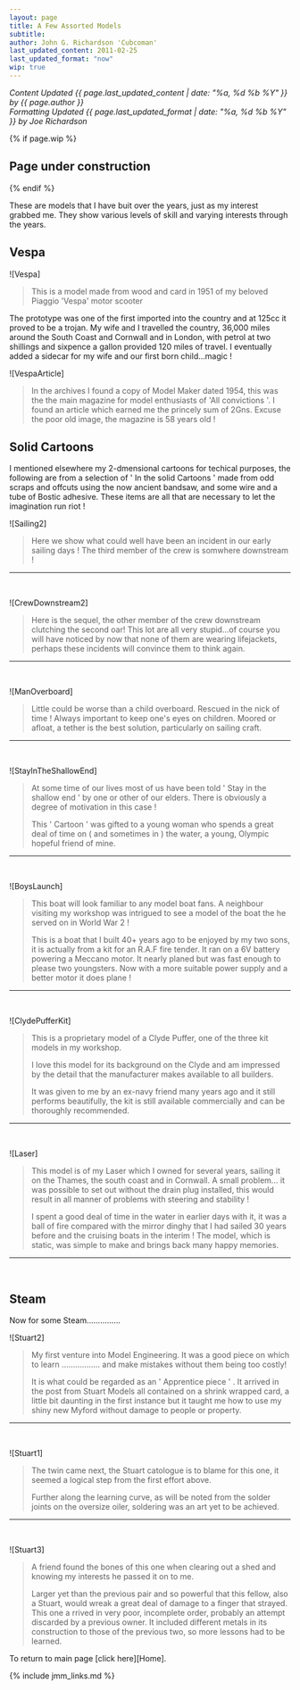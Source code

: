 ```yaml
---
layout: page
title: A Few Assorted Models
subtitle: 
author: John G. Richardson 'Cubcoman'
last_updated_content: 2011-02-25
last_updated_format: "now"
wip: true
---
```

*Content Updated {{ page.last_updated_content | date: "%a, %d %b %Y" }} by {{ page.author }}*  
*Formatting Updated {{ page.last_updated_format | date: "%a, %d %b %Y" }} by Joe Richardson*

{% if page.wip %}
## Page under construction
{% endif %}

These are models that I have buit over the years, just as my interest grabbed me. 
They show various levels of skill and varying interests through the years.

## Vespa

![Vespa]
> This is a model made from wood and card in 1951 of my beloved Piaggio 'Vespa' 
motor scooter

The prototype was one of the first imported into the country and at 125cc it 
proved to be a trojan. My wife and I travelled the country, 36,000 miles around 
the South Coast and Cornwall and in London, with petrol at two shillings and 
sixpence a gallon provided 120 miles of travel. I eventually added a sidecar for 
my wife and our first born child...magic !

![VespaArticle]
> In the archives I found a copy of Model Maker dated 1954, this was the the 
main magazine for model enthusiasts of 'All convictions '. I found an article 
which earned me the princely sum of 2Gns. Excuse the poor old image, the 
magazine is 58 years old !

## Solid Cartoons

I mentioned elsewhere my 2-dmensional cartoons for techical purposes, the 
following are from a selection of ' In the solid Cartoons ' made from odd scraps 
and offcuts using the now ancient bandsaw, and some wire and a tube of Bostic 
adhesive. These items are all that are necessary to let the imagination run 
riot !

![Sailing2]
> Here we show what could well have been an incident in our early sailing days !
The third member of the crew is somwhere downstream !

---
<br>

![CrewDownstream2]
> Here is the sequel, the other member of the crew downstream clutching the 
second oar! This lot are all very stupid...of course you will have noticed by 
now that none of them are wearing lifejackets, perhaps these incidents will 
convince them to think again.

---
<br>

![ManOverboard]
> Little could be worse than a child overboard. Rescued in the nick of time ! 
Always important to keep one's eyes on children. Moored or afloat, a tether is 
the best solution, particularly on sailing craft.

---
<br>

![StayInTheShallowEnd]
> At some time of our lives most of us have been told ' Stay in the shallow 
end ' by one or other of our elders. There is obviously a degree of motivation 
in this case !
> 
> This ' Cartoon ' was gifted to a young woman who spends a great deal of time 
on ( and sometimes in ) the water, a young, Olympic hopeful friend of mine.

---
<br>

![BoysLaunch]
> This boat will look familiar to any model boat fans. A neighbour visiting my 
workshop was intrigued to see a model of the boat the he served on in World War 
2 !
> 
> This is a boat that I built 40+ years ago to be enjoyed by my two sons, it is 
actually from a kit for an R.A.F fire tender. It ran on a 6V battery powering a 
Meccano motor. It nearly planed but was fast enough to please two youngsters. 
Now with a more suitable power supply and a better motor it does plane !

---
<br>

![ClydePufferKit]
> This is a proprietary model of a Clyde Puffer, one of the three kit models in 
my workshop.
> 
> I love this model for its background on the Clyde and am impressed by the 
detail that the manufacturer makes available to all builders.
> 
> It was given to me by an ex-navy friend many years ago and it still performs 
beautifully, the kit is still available commercially and can be thoroughly 
recommended.

---
<br>

![Laser]
> This model is of my Laser which I owned for several years, sailing it on the 
Thames, the south coast and in Cornwall. A small problem... it was possible to 
set out without the drain plug installed, this would result in all manner of 
problems with steering and stability !
> 
> I spent a good deal of time in the water in earlier days with it, it was a 
ball of fire compared with the mirror dinghy that I had sailed 30 years before 
and the cruising boats in the interim ! The model, which is static, was simple 
to make and brings back many happy memories.

---
<br>

## Steam
Now for some Steam...............

![Stuart2]
> My first venture into Model Engineering. It was a good piece on which to learn
................. and make mistakes without them being too costly!
> 
> It is what could be regarded as an ' Apprentice piece ' . It arrived in the 
post from Stuart Models all contained on a shrink wrapped card, a little bit 
daunting in the first instance but it taught me how to use my shiny new Myford 
without damage to people or property.

---
<br>

![Stuart1]
> The twin came next, the Stuart catologue is to blame for this one, it seemed a 
logical step from the first effort above.
> 
> Further along the learning curve, as will be noted from the solder joints on 
the oversize oiler, soldering was an art yet to be achieved.

---
<br>

![Stuart3]
> A friend found the bones of this one when clearing out a shed and knowing my 
interests he passed it on to me.
> 
> Larger yet than the previous pair and so powerful that this fellow, also a 
Stuart, would wreak a great deal of damage to a finger that strayed. This one a
rrived in very poor, incomplete order, probably an attempt discarded by a 
previous owner. It included different metals in its construction to those of the 
previous two, so more lessons had to be learned.

To return to main page [click here][Home].

{% include jmm_links.md %}
